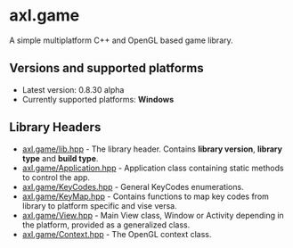 # axl.game

A simple multiplatform C++ and OpenGL based game library.

## Versions and supported platforms

- Latest version: 0.8.30 alpha
- Currently supported platforms: **Windows**

## Library Headers

- [axl.game/lib.hpp](/include/axl.game/lib.hpp) - The library header. Contains **library version**, **library type** and **build type**.
- [axl.game/Application.hpp](/include/axl.game/Application.hpp) - Application class containing static methods to control the app.
- [axl.game/KeyCodes.hpp](/include/axl.game/KeyCodes.hpp) - General KeyCodes enumerations.
- [axl.game/KeyMap.hpp](/include/axl.game/KeyMap.hpp) - Contains functions to map key codes from library to platform specific and vise versa.
- [axl.game/View.hpp](/include/axl.game/View.hpp) - Main View class, Window or Activity depending in the platform, provided as a generalized class.
- [axl.game/Context.hpp](/include/axl.game/Context.hpp) - The OpenGL context class.

